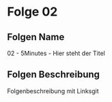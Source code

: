 # Folge 02
## Folgen Name
02 - 5Minutes - Hier steht der Titel
## Folgen Beschreibung
Folgenbeschreibung mit Linksgit
